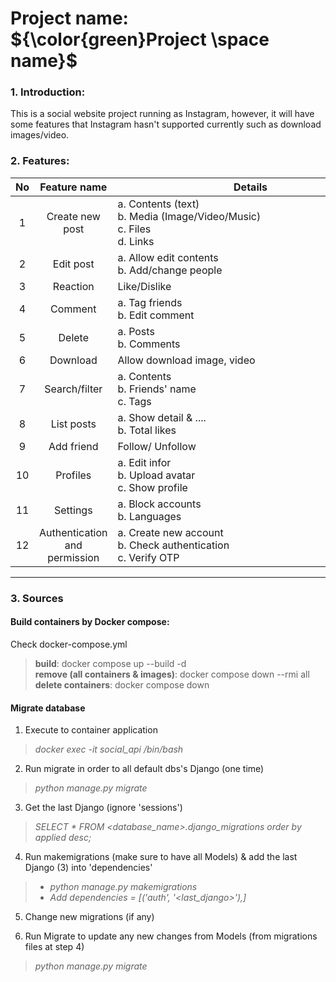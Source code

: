 # Project name: ${\color{green}Project \space name}$

### 1. Introduction:
This is a social website project running as Instagram, however, it will have some features that Instagram hasn't supported currently such as download images/video.

### 2. Features:
| No | Feature name |<div style="width:425px">Details</div>| API|
|:---:|:---:|---|---|
| 1 | Create new post | a. Contents (text) <br> b. Media (Image/Video/Music) <br> c. Files <br> d. Links | `POST`|
| 2 | Edit post | a. Allow edit contents <br> b. Add/change people | `PUT` |
| 3 | Reaction | Like/Dislike | `POST`
| 4 | Comment | a. Tag friends <br> b. Edit comment | `PUT`|
| 5 | Delete | a. Posts <br> b. Comments | `DELETE` |
| 6 | Download | Allow download image, video
| 7 | Search/filter | a. Contents <br> b. Friends' name <br> c. Tags | `GET` |
| 8 | List posts | a. Show detail & .... <br> b. Total likes | `GET` |
| 9 | Add friend | Follow/ Unfollow
| 10 | Profiles | a. Edit infor <br> b. Upload avatar <br> c. Show profile| `POST`|
| 11| Settings | a. Block accounts <br> b. Languages |`PUT`|
| 12| Authentication and permission | a. Create new account <br> b. Check authentication <br> c. Verify OTP | 


---
### 3. Sources
#### Build containers by Docker compose:
Check docker-compose.yml 
> **build**: docker compose up --build -d  
> **remove (all containers & images)**: docker compose down --rmi all
> **delete containers**: docker compose  down

#### Migrate database 
1. Execute to container application 
> *docker exec -it social_api /bin/bash*

2. Run migrate in order to all default dbs's Django  (one time)
> *python manage.py migrate*

3. Get the last Django (ignore 'sessions')
> *SELECT * FROM <database_name>.django_migrations order by applied desc;*

4. Run makemigrations (make sure to have all Models) & add the last Django (3) into 'dependencies' 
> - *python manage.py makemigrations*
> - *Add dependencies = [('auth', '<last_django>'),]*

5. Change new migrations (if any)

6. Run Migrate to update any new changes from Models (from migrations files at step 4)
> *python manage.py migrate*




